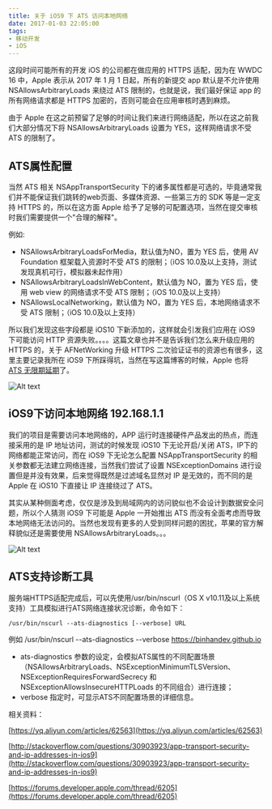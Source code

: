 ```yaml
---
title: 关于 iOS9 下 ATS 访问本地网络
date: 2017-01-03 22:05:00
tags:
- 移动开发
- iOS
---
```


这段时间可能所有的开发 iOS 的公司都在做应用的 HTTPS 适配，因为在 WWDC 16 中，Apple 表示从 2017 年 1 月 1 日起，所有的新提交 app 默认是不允许使用 NSAllowsArbitraryLoads 来绕过 ATS 限制的，也就是说，我们最好保证 app 的所有网络请求都是 HTTPS 加密的，否则可能会在应用审核时遇到麻烦。

由于 Apple 在这之前预留了足够的时间让我们来进行网络适配，所以在这之前我们大部分情况下将 NSAllowsArbitraryLoads 设置为 YES，这样网络请求不受 ATS 的限制了。


<!-- more -->


## ATS属性配置
当然 ATS 相关 NSAppTransportSecurity 下的诸多属性都是可选的，毕竟通常我们并不能保证我们跳转的web页面、多媒体资源、一些第三方的 SDK 等是一定支持 HTTPS 的，所以在这方面 Apple 给予了足够的可配置选项，当然在提交审核时我们需要提供一个"合理的解释"。

例如:

* NSAllowsArbitraryLoadsForMedia，默认值为NO，置为 YES 后，使用 AV Foundation 框架载入资源时不受 ATS 的限制；（iOS 10.0及以上支持，测试发现真机可行，模拟器未起作用）
* NSAllowsArbitraryLoadsInWebContent，默认值为 NO，置为 YES 后，使用 web view 的网络请求不受 ATS 限制；（iOS 10.0及以上支持）
* NSAllowsLocalNetworking，默认值为 NO，置为 YES 后，本地网络请求不受 ATS 限制；（iOS 10.0及以上支持）

所以我们发现这些字段都是 iOS10 下新添加的，这样就会引发我们应用在 iOS9 下可能访问 HTTP 资源失败。。。。这篇文章也并不是告诉我们怎么来升级应用的 HTTPS 的，关于 AFNetWorking 升级 HTTPS 二次验证证书的资源也有很多，这里主要记录我所在 iOS9 下所踩得坑，当然在写这篇博客的时候，Apple 也将 [ATS 无限期延期](https://developer.apple.com/news/?id=12212016b)了。

![Alt text](/assets/blogImg/ats_1.png)

## iOS9下访问本地网络 192.168.1.1
我们的项目是需要访问本地网络的，APP 运行时连接硬件产品发出的热点，而连接采用的是 IP 地址访问，测试的时候发现 iOS10 下无论开启/关闭 ATS，IP下的网络都能正常访问，而在 iOS9 下无论怎么配置 NSAppTransportSecurity 的相关参数都无法建立网络连接，当然我们尝试了设置 NSExceptionDomains 进行设置但是并没有效果，后来觉得既然是过滤域名显然对 IP 是无效的，而不同的是 Apple 在 iOS10 下直接让 IP 连接绕过了 ATS。

其实从某种侧面考虑，仅仅是涉及到局域网内的访问貌似也不会设计到数据安全问题，所以个人猜测 iOS9 下可能是 Apple 一开始推出 ATS 而没有全面考虑而导致本地网络无法访问的。当然也发现有更多的人受到同样问题的困扰，苹果的官方解释貌似还是需要使用 NSAllowsArbitraryLoads。。。

![Alt text](/assets/blogImg/ats_2.png)

## ATS支持诊断工具
服务端HTTPS适配完成后，可以先使用/usr/bin/nscurl（OS X v10.11及以上系统支持）工具模拟进行ATS网络连接状况诊断，命令如下：

``` objc
/usr/bin/nscurl --ats-diagnostics [--verbose] URL
```

例如 /usr/bin/nscurl --ats-diagnostics --verbose https://binhandev.github.io

* ats-diagnostics 参数的设定，会模拟ATS属性的不同配置场景（NSAllowsArbitraryLoads、NSExceptionMinimumTLSVersion、NSExceptionRequiresForwardSecrecy 和 NSExceptionAllowsInsecureHTTPLoads 的不同组合）进行连接；
* verbose 指定时，可显示ATS不同配置场景的详细信息。


相关资料：

[https://yq.aliyun.com/articles/62563](https://yq.aliyun.com/articles/62563)

[http://stackoverflow.com/questions/30903923/app-transport-security-and-ip-addresses-in-ios9](http://stackoverflow.com/questions/30903923/app-transport-security-and-ip-addresses-in-ios9)

[https://forums.developer.apple.com/thread/6205](https://forums.developer.apple.com/thread/6205)





